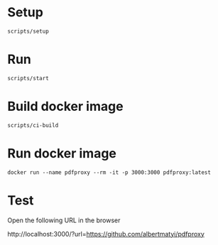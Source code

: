# Setup

```
scripts/setup
```

# Run

```
scripts/start
```

# Build docker image

```
scripts/ci-build
```

# Run docker image

```
docker run --name pdfproxy --rm -it -p 3000:3000 pdfproxy:latest
```

# Test 

Open the following URL in the browser

http://localhost:3000/?url=https://github.com/albertmatyi/pdfproxy